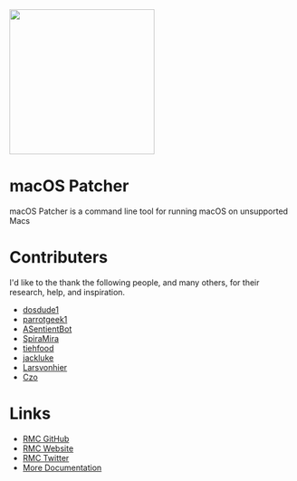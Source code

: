 <img src="https://github.com/rmc-team/macos-patcher-resources/raw/master/resources/macbook_catalina_image.png" width="256">

# macOS Patcher
macOS Patcher is a command line tool for running macOS on unsupported Macs

# Contributers
I'd like to the thank the following people, and many others, for their research, help, and inspiration.
- [dosdude1](https://forums.macrumors.com/members/669685/)
- [parrotgeek1](https://forums.macrumors.com/members/1033441/)
- [ASentientBot](https://forums.macrumors.com/members/1135186/)
- [SpiraMira](https://github.com/SpiraMira)
- [tiehfood](https://github.com/tiehfood)
- [jackluke](https://forums.macrumors.com/members/1133911/)
- [Larsvonhier](https://forums.macrumors.com/members/1041077/)
- [Czo](https://forums.macrumors.com/members/263182/)

# Links
- [RMC GitHub](https://github.com/rmc-team)
- [RMC Website](https://sites.google.com/view/rmc-team/home)
- [RMC Twitter](https://twitter.com/_rmcteam)
- [More Documentation](https://sites.google.com/view/rmc-team/patcher)
 
